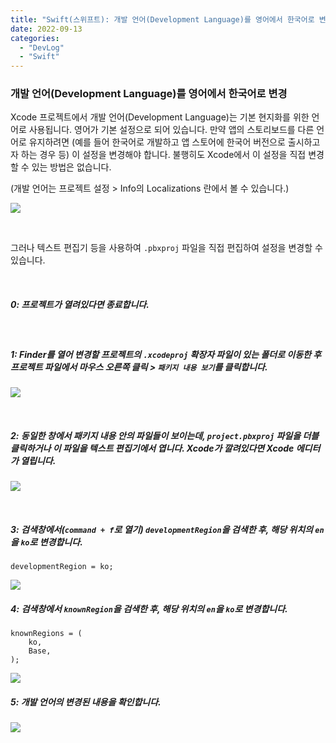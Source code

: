 ```yaml
---
title: "Swift(스위프트): 개발 언어(Development Language)를 영어에서 한국어로 변경"
date: 2022-09-13
categories: 
  - "DevLog"
  - "Swift"
---
```


### **개발 언어(Development Language)를 영어에서 한국어로 변경**

Xcode 프로젝트에서 개발 언어(Development Language)는 기본 현지화를 위한 언어로 사용됩니다. 영어가 기본 설정으로 되어 있습니다. 만약 앱의 스토리보드를 다른 언어로 유지하려면 (예를 들어 한국어로 개발하고 앱 스토어에 한국어 버전으로 출시하고자 하는 경우 등) 이 설정을 변경해야 합니다. 불행히도 Xcode에서 이 설정을 직접 변경할 수 있는 방법은 없습니다.

(개발 언어는 프로젝트 설정 > Info의 Localizations 란에서 볼 수 있습니다.)

![](./assets/img/wp-content/uploads/2022/09/스크린샷-2022-09-13-오후-4.08.31.jpg)

 

그러나 텍스트 편집기 등을 사용하여 `.pbxproj` 파일을 직접 편집하여 설정을 변경할 수 있습니다.

 

##### **0: 프로젝트가 열려있다면 종료합니다.**

 

##### **1: Finder를 열어 변경할 프로젝트의 `.xcodeproj` 확장자 파일이 있는 폴더로 이동한 후 프로젝트 파일에서 마우스 오른쪽 클릭 > `패키지 내용 보기`를 클릭합니다.**

![](./assets/img/wp-content/uploads/2022/09/스크린샷-2022-09-13-오후-4.00.44.jpg)

 

##### **2: 동일한 창에서 패키지 내용 안의 파일들이 보이는데, `project.pbxproj` 파일을 더블클릭하거나 이 파일을 텍스트 편집기에서 엽니다. Xcode가 깔려있다면 Xcode 에디터가 열립니다.**

![](./assets/img/wp-content/uploads/2022/09/스크린샷-2022-09-13-오후-4.01.46.jpg)

 

##### **3: 검색창에서(`command + f`로 열기) `developmentRegion`을 검색한 후, 해당 위치의 `en`을 `ko`로 변경합니다.**

```
developmentRegion = ko;
```

![](./assets/img/wp-content/uploads/2022/09/스크린샷-2022-09-13-오후-4.03.02.jpg)

##### **4: 검색창에서 `knownRegion`을 검색한 후, 해당 위치의 `en`을 `ko`로 변경합니다.**

```
knownRegions = (
    ko,
    Base,
);
```

![](./assets/img/wp-content/uploads/2022/09/스크린샷-2022-09-13-오후-4.05.03.jpg)

##### **5: 개발 언어의 변경된 내용을 확인합니다.**

![](./assets/img/wp-content/uploads/2022/09/스크린샷-2022-09-13-오후-4.06.25.jpg)
